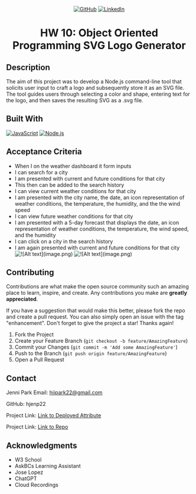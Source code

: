 <!-- Improved compatibility of back to top link: See: https://github.com/othneildrew/Best-README-Template/pull/73 -->
<div align="center">
  <div id="readme-top"></div>

[![GitHub](https://img.shields.io/badge/GitHub-My_Profile-pink?style=for-the-badge&logo=github)](https://github.com/hjenp22?tab=repositories)
[![LinkedIn](https://img.shields.io/badge/LinkedIn-My_Profile-blue?style=for-the-badge&logo=linkedin&logoColor=white)](https://www.linkedin.com/in/hjennip)

# HW 10: Object Oriented Programming SVG Logo Generator
</div>

## Description
The aim of this project was to develop a Node.js command-line tool that solicits user input to craft a logo and subsequently store it as an SVG file. The tool guides users through selecting a color and shape, entering text for the logo, and then saves the resulting SVG as a .svg file.

## Built With

[![JavaScript](https://img.shields.io/badge/JavaScript-F7DF1E?style=for-the-badge&logo=javascript&logoColor=black)](https://www.javascript.com/)
[![Node.js](https://img.shields.io/badge/Node.js-43853D?style=for-the-badge&logo=node.js&logoColor=white)](https://nodejs.org/)


## Acceptance Criteria <!--or application steps to each their own -->
- When I on the weather dashboard it form inputs
- I can search for a city
- I am presented with current and future conditions for that city
- This then can be added to the search history
- I can view current weather conditions for that city
- I am presented with the city name, the date, an icon representation of weather conditions, the temperature, the humidity, and the the wind speed
- I can view future weather conditions for that city
- I am presented with a 5-day forecast that displays the date, an icon representation of weather conditions, the temperature, the wind speed, and the humidity
- I can click on a city in the search history
- I am again presented with current and future conditions for that city
![!\[Alt text\](image.png)](/Screen%20Shot%202024-02-25%20at%204.27.30%20PM.png)
![!\[Alt text\](image.png)](/Screen%20Shot%202024-02-25%20at%204.27.50%20PM.png)
<!-- CONTRIBUTING -->
## Contributing

Contributions are what make the open source community such an amazing place to learn, inspire, and create. Any contributions you make are **greatly appreciated**.

If you have a suggestion that would make this better, please fork the repo and create a pull request. You can also simply open an issue with the tag "enhancement".
Don't forget to give the project a star! Thanks again!

1. Fork the Project
2. Create your Feature Branch (`git checkout -b feature/AmazingFeature`)
3. Commit your Changes (`git commit -m 'Add some AmazingFeature'`)
4. Push to the Branch (`git push origin feature/AmazingFeature`)
5. Open a Pull Request

<p align="right"></p>


## Contact 
Jenni Park Email: hjipark22@gmail.com

GitHub: hjenp22

Project Link: [Link to Deployed Attribute](https://hjenp22.github.io/Server-SideAPI-Weather-Dashboard/)

Project Link: [Link to Repo](https://github.com/hjenp22/Server-SideAPI-Weather-Dashboard)

## Acknowledgments
* W3 School
* AskBCs Learning Assistant 
* Jose Lopez
* ChatGPT
* Cloud Recordings


